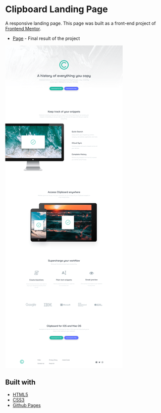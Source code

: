 # Clipboard Landing Page 

A responsive landing page. This page was built as a front-end project of [Frontend Mentor](https://www.frontendmentor.io/challenges/clipboard-landing-page-5cc9bccd6c4c91111378ecb9).

- [Page](https://norwyx.github.io/clipboard-landing-page/) - Final result of the project

![Clipboard Landing Page](./images/final-results.png)




## Built with
- [HTML5](https://developer.mozilla.org/es/docs/HTML/HTML5)
- [CSS3](https://developer.mozilla.org/es/docs/Web/CSS/CSS3)
- [Github Pages](https://pages.github.com/)
